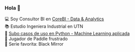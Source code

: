 ### Hola 👋


:computer: Soy Consultor BI en <a href="https://corebi.com.ar/" target="_blank">CoreBI - Data & Analytics</a> </br>
:books: Estudio Ingeniera Industrial en UTN </br>
:snake: <a href="https://github.com/pessalucas/PythonCases"> Subo casos de uso en Python - Machine Learning aplicada </a></br>
:tennis: Jugador de Paddle frustrado </br>
:cinema: Serie favorita: Black Mirror </br>

<!--
**pessalucas/pessalucas** is a ✨ _special_ ✨ repository because its `README.md` (this file) appears on your GitHub profile.

Here are some ideas to get you started:

- 🔭 I’m currently working on ...
- 🌱 I’m currently learning ...
- 👯 I’m looking to collaborate on ...
- 🤔 I’m looking for help with ...
- 💬 Ask me about ...
- 📫 How to reach me: ...
- 😄 Pronouns: ...
- ⚡ Fun fact: ...
-->
